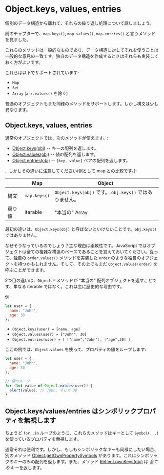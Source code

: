 
# Object.keys, values, entries

個別のデータ構造から離れて、それらの繰り返し処理について話しましょう。

前のチャプターで、`map.keys()`, `map.values()`, `map.entries()` と言うメソッドを見ました。

これらのメソッドは一般的なものであり、データ構造に対してそれを使うことは一般的な意見の一致です。独自のデータ構造を作成するときはそれらも実装しておく方がよいです。

これらは以下でサポートされています:

- `Map`
- `Set`
- `Array` (`arr.values()` を除く)

普通のオブジェクトもまた同様のメソッドをサポートします。しかし構文は少し異なります。

## Object.keys, values, entries

通常のオブジェクトでは、次のメソッドが使えます。:

- [Object.keys(obj)](mdn:js/Object/keys) -- キーの配列を返します。
- [Object.values(obj)](mdn:js/Object/values) -- 値の配列を返します。
- [Object.entries(obj)](mdn:js/Object/entries) -- `[key, value]` ペアの配列を返します。

...しかしその違いに注意してください(例として map との比較です。):

|             | Map              | Object       |
|-------------|------------------|--------------|
| 構文 | `map.keys()`  | `Object.keys(obj)` です。 `obj.keys()` ではありません。 |
| 戻り値     | iterable    | "本当の" Array                     |

最初の違いは、`Object.keys(obj)` と呼ばないといけないことです。`obj.keys()` ではありません。

なぜそうなっているのでしょう？主な理由は柔軟性です。JavaScript ではオブジェクトは全ての複雑な構造のベースであることを覚えておいてください。従って、独自の `order.values()` メソッドを実装した `order` のような独自のオブジェクトを持つかもしれません。そして、その上でもまだ `Object.values(order)` を呼ぶことができます。

2つ目の違いは、`Object.*` メソッドが "本当の" 配列オブジェクトを返すことです、単なる iterable ではなく。これは主に歴史的な理由です。

例:

```js
let user = {
  name: "John",
  age: 30
};
```

- `Object.keys(user) = [name, age]`
- `Object.values(user) = ["John", 30]`
- `Object.entries(user) = [ ["name","John"], ["age",30] ]`

ここの例では、`Object.values` を使って、プロパティの値をループします:

```js run
let user = {
  name: "John",
  age: 30
};

// 値のループ
for (let value of Object.values(user)) {
  alert(value); // John, そして 30
}
```

## Object.keys/values/entries はシンボリックプロパティを無視します

ちょうど `for..in` ループのように、これらのメソッドはキーとして `Symbol(...)` を使っているプロパティを無視します。

通常それは便利です。しかし、もしもシンボリックなキーも同様にしたい場合、別のメソッド [Object.getOwnPropertySymbols](mdn:js/Object/getOwnPropertySymbols)  があります。これはシンボリックのキーのみの配列を返します。また、メソッド [Reflect.ownKeys(obj)](mdn:js/Reflect/ownKeys) は *全ての* キーを返します。
